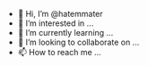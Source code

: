 - 👋 Hi, I’m @hatemmater
- 👀 I’m interested in ...
- 🌱 I’m currently learning ...
- 💞️ I’m looking to collaborate on ...
- 📫 How to reach me ...

<!---
hatemmater/hatemmater is a ✨ special ✨ repository because its `README.md` (this file) appears on your GitHub profile.
You can click the Preview link to take a look at your changes.
--->
